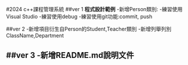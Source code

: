 #2024 c++課程管理系統
##ver 1
**程式設計範例**
-新增Person類別:
-練習使用Visual Studio
-練習使用debug
-練習使用git功能:commit, push

##ver 2
-新增項目衍生自Person的Student,Teacher類別
-新增列舉列別ClassName,Department

##ver 3
-新增README.md說明文件
-



